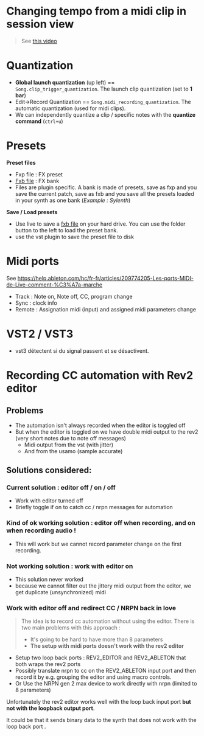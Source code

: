 # Changing tempo from a midi clip in session view

> See [this video](https://www.google.com/search?q=ableton+use+clip+automation+in+session+view+tempo&sxsrf=ALeKk03sqbx6h2aMlrhmod7qNzUIMzUX4A:1630011657440&ei=CQEoYeG1GoedlwSt5rzoBA&start=0&sa=N&ved=2ahUKEwih3sjOys_yAhWHzoUKHS0zD004ChDx0wN6BAgBEEA&biw=1536&bih=722#kpvalbx=_AgEoYevHEsvwaMj1reAN41)

# Quantization

- **Global launch quantization** (up left) == `Song.clip_trigger_quantization`. The launch clip quantization (set to **1 bar**)
- Edit->Record Quantization == `Song.midi_recording_quantization`. The automatic quantization (used for midi clips).
- We can independently quantize a clip / specific notes with the **quantize command** (`ctrl+u`)

# Presets

**Preset files**

- Fxp file : FX preset
- [Fxb file](https://www.lifewire.com/fxb-file-2621469) : FX bank
- Files are plugin specific. A bank is made of presets, save as fxp and you save the current patch, save as fxb and you save all the presets loaded in your synth as one bank (*Example : Sylenth*)

**Save / Load presets**

- Use live to save a [fxb file](https://www.lifewire.com/fxb-file-2621469) on your hard drive.  You can use the folder button to the left to load the preset bank.
- use the vst plugin to save the preset file to disk

# Midi ports

See https://help.ableton.com/hc/fr-fr/articles/209774205-Les-ports-MIDI-de-Live-comment-%C3%A7a-marche

- Track : Note on, Note off, CC, program change
- Sync : clock info
- Remote : Assignation midi (input) and assigned midi parameters change

# VST2 / VST3

- vst3 détectent si du signal passent et se désactivent. 

# Recording CC automation with Rev2 editor

## Problems

- The automation isn't always recorded when the editor is toggled off
- But when the editor is toggled on we have double midi output to the rev2 (very short notes due to note off messages)
  - Midi output from the vst (with jitter)
  - And from the usamo (sample accurate)

## Solutions considered:

### Current solution : editor off / on / off

- Work with editor turned off
- Briefly toggle if on to catch cc / nrpn messages for automation

### Kind of ok working solution : editor off when recording, and on when recording audio !

- This will work but we cannot record parameter change on the first recording.

### Not working solution : work with editor on

- This solution never worked
- because we cannot filter out the jittery midi output from the editor, we get duplicate (unsynchronized) midi

### Work with editor off and redirect CC / NRPN back in love

> The idea is to record cc automation without using the editor. There is two main problems with this approach :
>
> - It's going to be hard to have more than 8 parameters
> - **The setup with midi ports doesn't work with the rev2 editor**

- Setup two loop back ports : REV2_EDITOR and REV2_ABLETON that both wraps the rev2 ports
- Possibly translate nrpn to cc on the REV2_ABLETON input port and then record it by e.g. grouping the editor and using macro controls.
- Or Use the NRPN gen 2 max device to work directly with nrpn (limited to 8 parameters)

Unfortunately the rev2 editor works well with the loop back input port **but not with the loopback output port**.

It could be that it sends binary data to the synth that does not work with the loop back port .



